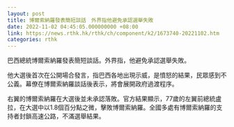 ```yaml
---
layout: post
title: 博爾索納羅發表簡短談話　外界指他避免承認選舉失敗
date: 2022-11-02 04:45:05.000000000 +08:00
link: https://news.rthk.hk/rthk/ch/component/k2/1673740-20221102.htm
categories: rthk
---
```


巴西總統博爾索納羅發表簡短談話。外界指，他避免承認選舉失敗。

他大選後首次在公開場合發言，指巴西各地出現示威，是憤怒的結果，民眾感到不公義。幕僚在博爾索納羅談話後表示，將會展開政府過渡程序。

右翼的博爾索納羅在大選後並未承認落敗。官方結果顯示，77歲的左翼前總統盧拉，在大選中以1.8個百分點之微，擊敗博爾索納羅。全國多處有博爾索納羅的支持者封鎖高速公路，不滿選舉結果。
